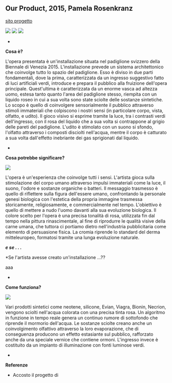 ## Our Product, 2015, Pamela Rosenkranz
[sito progetto](http://ourproduct.net/)

![](http://www.designboom.com/wp-content/uploads/2015/05/swiss-pavilion-venice-biennale-2015-pamela-rosenkranz-designboom-10.jpg)
![](http://www.designboom.com/wp-content/uploads/2015/05/swiss-pavilion-venice-biennale-2015-pamela-rosenkranz-designboom-06.jpg)
![](http://www.designboom.com/wp-content/uploads/2015/05/swiss-pavilion-venice-biennale-2015-pamela-rosenkranz-designboom-08.jpg)


-

**Cosa è?**

L'opera presentata è un'installazione situata nel padiglione svizzero della Biennale di Venezia 2015. L'installazione prevede un sistema architettonico che coinvolge tutto lo spazio del padiglione. Esso è diviso in due parti fondamentali, dove la prima, caratterizzata da un ingresso suggestivo fatto di luci artificiali verdi, introduce e prepara il pubblico alla fruizione dell'opera principale. Quest'ultima è caratterizzata da un enorme vasca ad altezza uomo, estesa tanto quanto l'area del padiglione stesso, riempita con un liquido roseo in cui a sua volta sono state sciolte delle sostanze sintetiche. Lo scopo è quello di coinvolgere sensorialmente il pubblico attraverso stimoli immateriali che colpiscono i nostri sensi (in particolare corpo, vista, olfatto, e udito). Il gioco visivo si esprime tramite la luce, tra i contrasti verdi dell'ingresso, con il rosa del liquido che a sua volta si contrappone al grigio delle pareti del padiglione. L'udito è stimolato con un suono si sfondo, l'olfatto attraverso i composti disciolti nell'acqua, mentre il corpo è catturato a sua volta dall'effetto inebriante dei gas sprigionati dal liquido.

-

**Cosa potrebbe significare?**

![](http://www.designboom.com/wp-content/uploads/2015/05/swiss-pavilion-venice-biennale-2015-pamela-rosenkranz-designboom-09.jpg)

L'opera è un'esperienza che coinvolge tutti i sensi. L'artista gioca sulla stimolazione del corpo umano attraverso impulsi immateriali come la luce, il suono, l'odore e sostanze organiche o batteri. Il messaggio trasmesso è quello di riflettere sulla figura dell'essere umano, confrontando la personale genesi biologica con l'estetica della propria immagine trasmessa storicamente, religiosamente, e commercialmente nel tempo. L'obiettivo è quello di mettere a nudo l'uomo davanti alla sua evoluzione biologica. Il colore scelto per l'opera è una precisa tonalità di rosa, utilizzata fin dal tempo nella pittura rinascimentale, al fine di riprodurre le qualità visive della carne umana, che tuttora ci portiamo dietro nell'industria pubblicitaria come elemento di persuasione fisica. La cromia riprende lo standard del derma mitteleuropeo, formatosi tramite una lunga evoluzione naturale. 


***e se . . .***

*Se l'artista avesse creato un'installazione ...??

aaa

-

**Come funziona?**

![](http://www.designboom.com/wp-content/uploads/2015/05/swiss-pavilion-venice-biennale-2015-pamela-rosenkranz-designboom-03.jpg)

Vari prodotti sintetici come neotene, silicone, Evian, Viagra, Bionin, Necrion, vengono sciolti nell'acqua colorata con una precisa tinta rosa. Un algoritmo in funzione in tempo reale genera un continuo rumore di sottofondo che riprende il mormorio dell'acqua. Le sostanze sciolte creano anche un coinvolgimento olfattivo attraverso la loro evaporazione, che di conseguenza producono un effetto estasiante sul pubblico, rafforzato anche da una speciale vernice che contiene ormoni. L'ingresso invece è costituito da un impianto di illuminazione con fonti luminose verdi. 

-

**Referenze**
![]()

- Accosto il progetto di 
